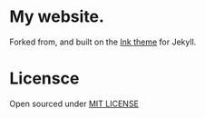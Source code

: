 # My website.

Forked from, and built on the [Ink theme]((https://github.com/thinker3197/ink/blob/master/LICENSE)) for Jekyll.
 
# Licensce

Open sourced under [MIT LICENSE](https://github.com/thinker3197/ink/blob/master/LICENSE)
